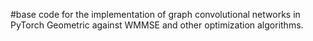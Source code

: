 #base code for the implementation of graph convolutional networks in PyTorch Geometric against WMMSE and other optimization algorithms.

